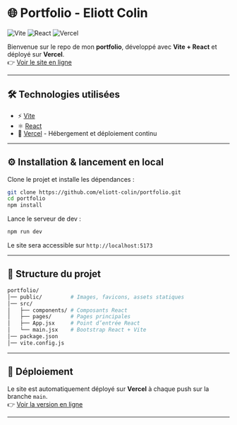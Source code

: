 # 🌐 Portfolio - Eliott Colin

![Vite](https://img.shields.io/badge/Vite-FF0050?style=flat&logo=vite&logoColor=ffffff)
![React](https://img.shields.io/badge/React-61DAFB?style=flat&logo=react&logoColor=000000)
![Vercel](https://img.shields.io/badge/Vercel-000000?style=flat&logo=vercel&logoColor=ffffff)

Bienvenue sur le repo de mon **portfolio**, développé avec **Vite + React** et déployé sur **Vercel**.  
👉 [Voir le site en ligne](https://eliott-colin.vercel.app/)

---

## 🛠️ Technologies utilisées
- ⚡ [Vite](https://vitejs.dev/)
- ⚛️ [React](https://reactjs.org/) 
- 🚀 [Vercel](https://vercel.com/) - Hébergement et déploiement continu  

---

## ⚙️ Installation & lancement en local

Clone le projet et installe les dépendances :

```bash
git clone https://github.com/eliott-colin/portfolio.git
cd portfolio
npm install
```

Lance le serveur de dev :

```bash
npm run dev
```

Le site sera accessible sur `http://localhost:5173`

---

## 📂 Structure du projet

```bash
portfolio/
│── public/         # Images, favicons, assets statiques
│── src/
│   ├── components/ # Composants React
│   ├── pages/      # Pages principales
│   ├── App.jsx     # Point d’entrée React
│   └── main.jsx    # Bootstrap React + Vite
│── package.json
│── vite.config.js
```

---

## 🚀 Déploiement

Le site est automatiquement déployé sur **Vercel** à chaque push sur la branche `main`.  
👉 [Voir la version en ligne](https://eliott-colin.vercel.app/)



---

